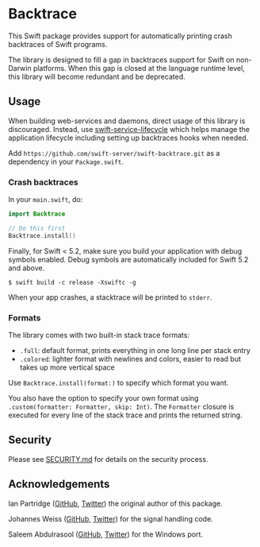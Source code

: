 # Backtrace

This Swift package provides support for automatically printing crash backtraces of Swift programs.

The library is designed to fill a gap in backtraces support for Swift on non-Darwin platforms. 
When this gap is closed at the language runtime level, this library will become redundant and be deprecated.

## Usage

When building web-services and daemons, direct usage of this library is discouraged. 
Instead, use [swift-service-lifecycle](https://github.com/swift-server/swift-service-lifecycle) which helps manage the application lifecycle including setting up backtraces hooks when needed. 

Add `https://github.com/swift-server/swift-backtrace.git` as a dependency in your `Package.swift`.

### Crash backtraces

In your `main.swift`, do:

```swift
import Backtrace

// Do this first
Backtrace.install()
```

Finally, for Swift < 5.2, make sure you build your application with debug symbols enabled. Debug symbols are automatically included for Swift 5.2 and above.

```
$ swift build -c release -Xswiftc -g
```

When your app crashes, a stacktrace will be printed to `stderr`.

### Formats

The library comes with two built-in stack trace formats:
- `.full`: default format, prints everything in one long line per stack entry
- `.colored`: lighter format with newlines and colors, easier to read but takes up more vertical space

Use `Backtrace.install(format:)` to specify which format you want.

You also have the option to specify your own format using `.custom(formatter: Formatter, skip: Int)`. The `Formatter` closure is executed for every line of the stack trace and prints the returned string.

## Security

Please see [SECURITY.md](SECURITY.md) for details on the security process.

## Acknowledgements

Ian Partridge ([GitHub](https://github.com/ianpartridge/), [Twitter](https://twitter.com/alfa)) the original author of this package.

Johannes Weiss ([GitHub](https://github.com/weissi), [Twitter](https://twitter.com/johannesweiss)) for the signal handling code.

Saleem Abdulrasool ([GitHub](https://github.com/compnerd), [Twitter](https://twitter.com/compnerd)) for the Windows port.
